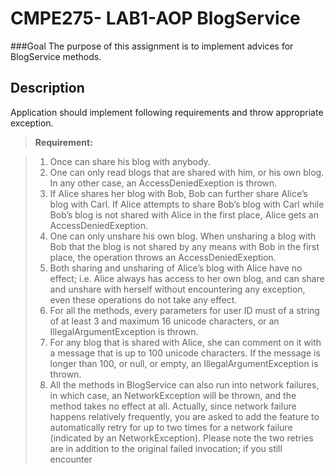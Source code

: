CMPE275- LAB1-AOP BlogService
===================


###Goal
The purpose of this assignment is to implement advices for BlogService methods.



Description
-------------

Application should implement following requirements and throw appropriate exception. 

> **Requirement:**

> 1. Once can share his blog with anybody.
> 2. One can only read blogs that are shared with him, or his own blog. In any other case, an AccessDeniedExeption is thrown.
> 3. If Alice shares her blog with Bob, Bob can further share Alice’s blog with Carl. If Alice attempts to share Bob’s blog with Carl while Bob’s blog is not shared with Alice in the first place, Alice gets an AccessDeniedExeption.
> 4. One can only unshare his own blog. When unsharing a blog with Bob that the blog is not shared by any means with Bob in the first place, the operation throws an AccessDeniedExeption. 
> 5. Both sharing and unsharing of Alice’s blog with Alice have no effect; i.e. Alice always has access to her own blog, and can share and unshare with herself without encountering any exception, even these operations do not take any effect.
> 6. For all the methods, every parameters for user ID must of a string of at least 3 and maximum 16 unicode characters, or an IllegalArgumentException is thrown.  
> 7. For any blog that is shared with Alice, she can comment on it with a message that is up to 100 unicode characters. If the message is longer than 100, or null, or empty, an IllegalArgumentException is thrown.
> 8. All the methods in BlogService can also run into network failures, in which case, an NetworkException will be thrown, and the method takes no effect at all. Actually, since network failure happens relatively frequently, you are asked to add the feature to automatically retry for up to two times for a network failure (indicated by an NetworkException). Please note the two retries are in addition to the original failed invocation; if you still encounter 
